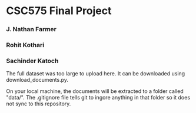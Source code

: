 # CSC575 Final Project

### J. Nathan Farmer
### Rohit Kothari
### Sachinder Katoch

The full dataset was too large to upload here. It can be downloaded using download_documents.py.

On your local machine, the documents will be extracted to a folder called "data/". The .gitignore file tells git to ingore anything in that folder so it does not sync to this repository.
